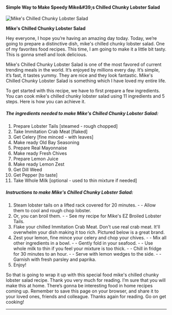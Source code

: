             

#### Simple Way to Make Speedy Mike&amp;#39;s Chilled Chunky Lobster Salad

![Mike's Chilled Chunky Lobster Salad](https://img-global.cpcdn.com/recipes/1a8b0a71d4a0c6e1/751x532cq70/mikes-chilled-chunky-lobster-salad-recipe-main-photo.jpg)

**Mike's Chilled Chunky Lobster Salad**

Hey everyone, I hope you’re having an amazing day today. Today, we’re going to prepare a distinctive dish, mike's chilled chunky lobster salad. One of my favorites food recipes. This time, I am going to make it a little bit tasty. This is gonna smell and look delicious.

Mike's Chilled Chunky Lobster Salad is one of the most favored of current trending meals in the world. It’s enjoyed by millions every day. It’s simple, it’s fast, it tastes yummy. They are nice and they look fantastic. Mike's Chilled Chunky Lobster Salad is something which I have loved my entire life.

To get started with this recipe, we have to first prepare a few ingredients. You can cook mike's chilled chunky lobster salad using 11 ingredients and 5 steps. Here is how you can achieve it.

##### The ingredients needed to make Mike's Chilled Chunky Lobster Salad:

1.  Prepare Lobster Tails \[steamed - rough chopped\]
2.  Take Immitation Crab Meat \[flaked\]
3.  Get Celery \[fine minced - with leaves\]
4.  Make ready Old Bay Seasoning
5.  Prepare Real Mayonnaise
6.  Make ready Fresh Chives
7.  Prepare Lemon Juice
8.  Make ready Lemon Zest
9.  Get Dill Weed
10.  Get Pepper \[to taste\]
11.  Take Whole Milk \[optional - used to thin mixture if needed\]

##### Instructions to make Mike's Chilled Chunky Lobster Salad:

1.  Steam lobster tails on a lifted rack covered for 20 minutes. - - Allow them to cool and rough chop lobster.
2.  Or, you can broil them. - - See my recipe for Mike's EZ Broiled Lobster Tails.
3.  Flake your chilled Immitation Crab Meat. Don't use real crab meat. It'll overwhelm your dish making it too rich. Pictured below is a great brand.
4.  Zest your lemon, fine mince your celery and chop your chives. - - Mix all other ingredients in a bowl. - - Gently fold in your seafood. - - Use whole milk to thin if you feel your mixture is too thick. - - Chill in fridge for 30 minutes to an hour. - - Serve with lemon wedges to the side. - - Garnish with fresh parsley and paprika.
5.  Enjoy!

So that is going to wrap it up with this special food mike's chilled chunky lobster salad recipe. Thank you very much for reading. I’m sure that you will make this at home. There’s gonna be interesting food in home recipes coming up. Remember to save this page on your browser, and share it to your loved ones, friends and colleague. Thanks again for reading. Go on get cooking!

* * *